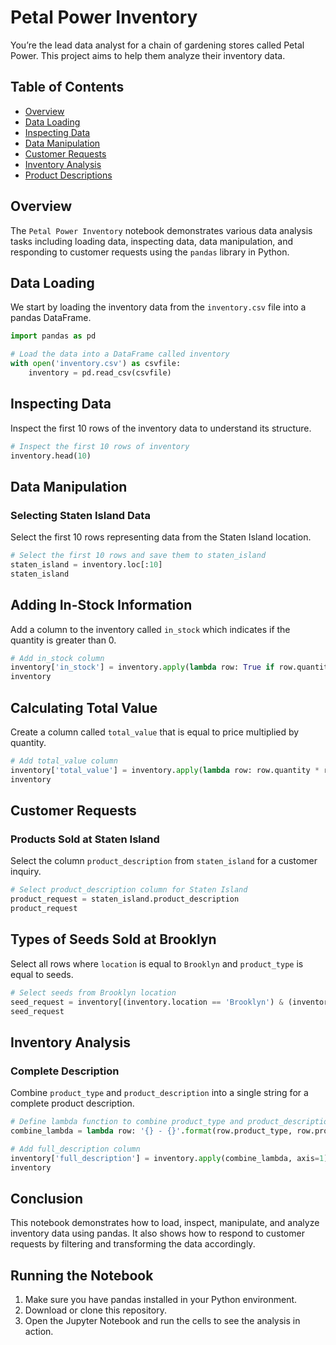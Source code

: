 # Petal Power Inventory

You’re the lead data analyst for a chain of gardening stores called Petal Power. This project aims to help them analyze their inventory data.

## Table of Contents

- [Overview](#overview)
- [Data Loading](#data-loading)
- [Inspecting Data](#inspecting-data)
- [Data Manipulation](#data-manipulation)
- [Customer Requests](#customer-requests)
- [Inventory Analysis](#inventory-analysis)
- [Product Descriptions](#product-descriptions)

## Overview

The `Petal Power Inventory` notebook demonstrates various data analysis tasks including loading data, inspecting data, data manipulation, and responding to customer requests using the `pandas` library in Python.

## Data Loading

We start by loading the inventory data from the `inventory.csv` file into a pandas DataFrame.

```python
import pandas as pd

# Load the data into a DataFrame called inventory
with open('inventory.csv') as csvfile:
    inventory = pd.read_csv(csvfile)
```

## Inspecting Data
Inspect the first 10 rows of the inventory data to understand its structure.

```python
# Inspect the first 10 rows of inventory
inventory.head(10)
```

## Data Manipulation
### Selecting Staten Island Data
Select the first 10 rows representing data from the Staten Island location.

```python
# Select the first 10 rows and save them to staten_island
staten_island = inventory.loc[:10]
staten_island
```

## Adding In-Stock Information
Add a column to the inventory called `in_stock` which indicates if the quantity is greater than 0.

```python
# Add in_stock column
inventory['in_stock'] = inventory.apply(lambda row: True if row.quantity > 0 else False, axis=1)
inventory
```

## Calculating Total Value
Create a column called `total_value` that is equal to price multiplied by quantity.

```python
# Add total_value column
inventory['total_value'] = inventory.apply(lambda row: row.quantity * row.price, axis=1)
inventory
```

## Customer Requests
### Products Sold at Staten Island
Select the column `product_description` from `staten_island` for a customer inquiry.

```python
# Select product_description column for Staten Island
product_request = staten_island.product_description
product_request
```

## Types of Seeds Sold at Brooklyn
Select all rows where `location` is equal to `Brooklyn` and `product_type` is equal to seeds.

```python
# Select seeds from Brooklyn location
seed_request = inventory[(inventory.location == 'Brooklyn') & (inventory.product_type == 'seeds')]
seed_request
```

## Inventory Analysis
### Complete Description
Combine `product_type` and `product_description` into a single string for a complete product description.

```python
# Define lambda function to combine product_type and product_description
combine_lambda = lambda row: '{} - {}'.format(row.product_type, row.product_description)

# Add full_description column
inventory['full_description'] = inventory.apply(combine_lambda, axis=1)
inventory
```

## Conclusion
This notebook demonstrates how to load, inspect, manipulate, and analyze inventory data using pandas. It also shows how to respond to customer requests by filtering and transforming the data accordingly.

## Running the Notebook
1. Make sure you have pandas installed in your Python environment.
2. Download or clone this repository.
3. Open the Jupyter Notebook and run the cells to see the analysis in action.